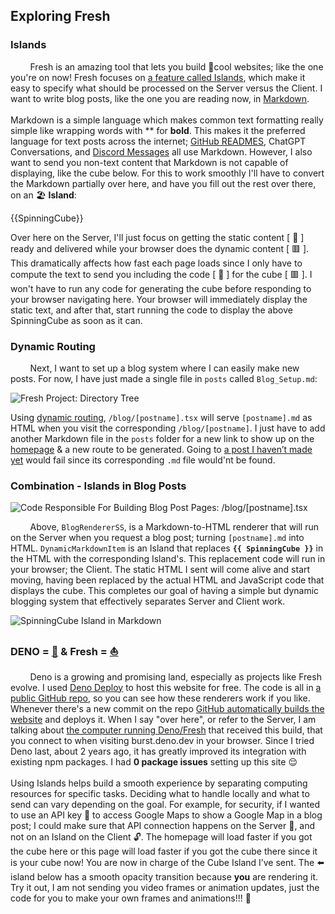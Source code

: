 ## Exploring Fresh

### Islands
&nbsp;&nbsp;&nbsp;&nbsp;&nbsp;&nbsp;&nbsp;&nbsp;Fresh is an amazing tool that lets you build :ice_cube:cool websites; like the one you're on now! Fresh focuses on [a feature called Islands](https://deno.com/blog/intro-to-islands), which make it easy to specify what should be processed on the Server versus the Client. I want to write blog posts, like the one you are reading now, in [Markdown](https://commonmark.org/help/).<br/><br/>
Markdown is a simple language which makes common text formatting really simple like wrapping words with \*\* for **bold**. This makes it the preferred language for text posts across the internet; [GitHub READMES](https://github.com/markedjs/marked), ChatGPT Conversations, and [Discord Messages](https://support.discord.com/hc/en-us/articles/210298617-Markdown-Text-101-Chat-Formatting-Bold-Italic-Underline) all use Markdown. However, I also want to send you non-text content that Markdown is not capable of displaying, like the cube below. For this to work smoothly I'll have to convert the Markdown partially over here, and have you fill out the rest over there, on an :beach_umbrella: **Island**:

{{SpinningCube}}

Over here on the Server, I'll just focus on getting the static content [ :page_facing_up: ] ready and delivered while your browser does the dynamic content [ :red_square: ]. This dramatically affects how fast each page loads since I only have to compute the text to send you including the code [ :page_facing_up: ] for the cube [ :red_square: ]. I won't have to run any code for generating the cube before responding to your browser navigating here. Your browser will immediately display the static text, and after that, start running the code to display the above SpinningCube as soon as it can.

### Dynamic Routing
&nbsp;&nbsp;&nbsp;&nbsp;&nbsp;&nbsp;&nbsp;&nbsp;Next, I want to set up a blog system where I can easily make new posts. For now, I have just made a single file in `posts` called `Blog_Setup.md`:

![Fresh Project: Directory Tree](/1/blogtree.png)

Using [dynamic routing](https://fresh.deno.dev/docs/getting-started/dynamic-routes), `/blog/[postname].tsx` will serve `[postname].md` as HTML when you visit the corresponding `/blog/[postname]`. I just have to add another Markdown file in the `posts` folder for a new link to show up on the [homepage](/) & a new route to be generated. Going to [a post I haven’t made yet](/blog/fakepost) would fail since its corresponding `.md` file would'nt be found.

### Combination - Islands in Blog Posts 
![Code Responsible For Building Blog Post Pages: <code>/blog/[postname].tsx</code>](/1/[postname].png)

&nbsp;&nbsp;&nbsp;&nbsp;&nbsp;&nbsp;&nbsp;&nbsp;Above, `BlogRendererSS`, is a Markdown-to-HTML renderer that will run on the Server when you request a blog post; turning `[postname].md` into HTML. `DynamicMarkdownItem` is an Island that replaces **`{{ SpinningCube }}`** in the HTML with the corresponding Island's. This replacement code will run in your browser; the Client. The static HTML I sent will come alive and start moving, having been replaced by the actual HTML and JavaScript code that displays the cube. This completes our goal of having a simple but dynamic blogging system that effectively separates Server and Client work.

![<strong>SpinningCube</strong> Island in Markdown](/1/ComponentsInMarkdown.png)

### DENO = [:goat:](https://www.merriam-webster.com/dictionary/GOATED) & Fresh = [:boat:](https://dictionary.reverso.net/english-definition/BOAT)
&nbsp;&nbsp;&nbsp;&nbsp;&nbsp;&nbsp;&nbsp;&nbsp;Deno is a growing and promising land, especially as projects like Fresh evolve. I used [Deno Deploy](https://deno.com/deploy) to host this website for free. The code is all in [a public GitHub repo](https://github.com/ali-layken/BurstUI/blob/main/posts/Blog_Setup.md), so you can see how these renderers work if you like. Whenever there's a new commit on the repo [GitHub automatically builds the website](https://github.com/ali-layken/BurstUI/actions) and deploys it. When I say "over here", or refer to the Server, I am talking about [the computer running Deno/Fresh](https://deno.com/blog/anatomy-isolate-cloud) that received this build, that you connect to when visiting burst.deno.dev in your browser. Since I tried Deno last, about 2 years ago, it has greatly improved its integration with existing npm packages. I had **0 package issues** setting up this site :relieved:<br/><br/>
Using Islands helps build a smooth experience by separating computing resources for specific tasks. Deciding what to handle locally and what to send can vary depending on the goal. For example, for security, if I wanted to use an API key :key: to access Google Maps to show a Google Map in a blog post; I could make sure that API connection happens on the Server :closed_lock_with_key:, and not on an Island on the Client :unlock:. The homepage will load faster if you got the cube here or this page will load faster if you got the cube there since it is your cube now! You are now in charge of the Cube Island I’ve sent. The :arrow_left: island below has a smooth opacity transition because **you** are rendering it. Try it out, I am not sending you video frames or animation updates, just the code for you to make your own frames and animations!!! :space_invader: